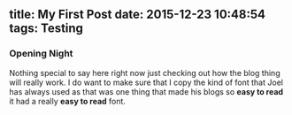 title: My First Post
date: 2015-12-23 10:48:54
tags: Testing
---
### Opening Night
Nothing special to say here right now just checking out how the blog thing will really work.
I do want to make sure that I copy the kind of font that Joel has always used as
that was one thing that made his blogs so **easy to read** it had a really **easy to read** font.